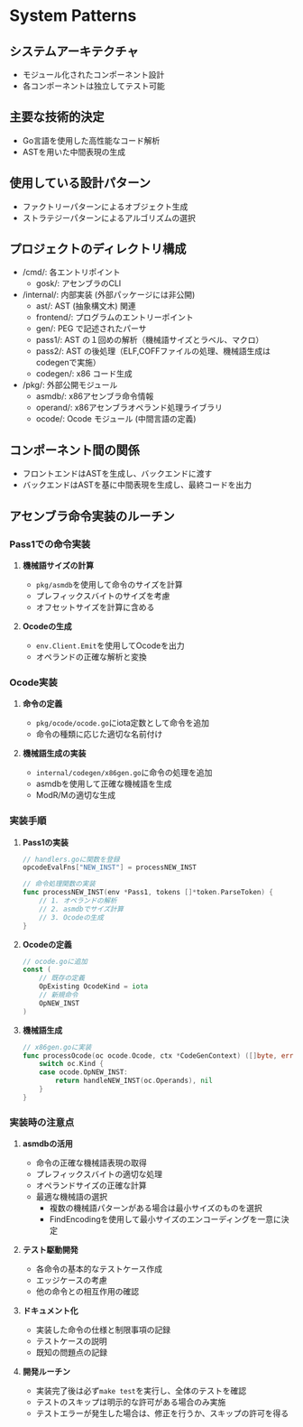 # System Patterns

## システムアーキテクチャ
- モジュール化されたコンポーネント設計
- 各コンポーネントは独立してテスト可能

## 主要な技術的決定
- Go言語を使用した高性能なコード解析
- ASTを用いた中間表現の生成

## 使用している設計パターン
- ファクトリーパターンによるオブジェクト生成
- ストラテジーパターンによるアルゴリズムの選択

## プロジェクトのディレクトリ構成
- /cmd/: 各エントリポイント
  - gosk/: アセンブラのCLI
- /internal/: 内部実装 (外部パッケージには非公開)
  - ast/: AST (抽象構文木) 関連
  - frontend/: プログラムのエントリーポイント
  - gen/: PEG で記述されたパーサ
  - pass1/: AST の１回めの解析（機械語サイズとラベル、マクロ）
  - pass2/: AST の後処理（ELF,COFFファイルの処理、機械語生成はcodegenで実施）
  - codegen/: x86 コード生成
- /pkg/: 外部公開モジュール
  - asmdb/: x86アセンブラ命令情報
  - operand/: x86アセンブラオペランド処理ライブラリ
  - ocode/: Ocode モジュール (中間言語の定義)

## コンポーネント間の関係
- フロントエンドはASTを生成し、バックエンドに渡す
- バックエンドはASTを基に中間表現を生成し、最終コードを出力

## アセンブラ命令実装のルーチン

### Pass1での命令実装
1. **機械語サイズの計算**
   - `pkg/asmdb`を使用して命令のサイズを計算
   - プレフィックスバイトのサイズを考慮
   - オフセットサイズを計算に含める

2. **Ocodeの生成**
   - `env.Client.Emit`を使用してOcodeを出力
   - オペランドの正確な解析と変換

### Ocode実装
1. **命令の定義**
   - `pkg/ocode/ocode.go`にiota定数として命令を追加
   - 命令の種類に応じた適切な名前付け

2. **機械語生成の実装**
   - `internal/codegen/x86gen.go`に命令の処理を追加
   - asmdbを使用して正確な機械語を生成
   - ModR/Mの適切な生成

### 実装手順
1. **Pass1の実装**
   ```go
   // handlers.goに関数を登録
   opcodeEvalFns["NEW_INST"] = processNEW_INST

   // 命令処理関数の実装
   func processNEW_INST(env *Pass1, tokens []*token.ParseToken) {
       // 1. オペランドの解析
       // 2. asmdbでサイズ計算
       // 3. Ocodeの生成
   }
   ```

2. **Ocodeの定義**
   ```go
   // ocode.goに追加
   const (
       // 既存の定義
       OpExisting OcodeKind = iota
       // 新規命令
       OpNEW_INST
   )
   ```

3. **機械語生成**
   ```go
   // x86gen.goに実装
   func processOcode(oc ocode.Ocode, ctx *CodeGenContext) ([]byte, error) {
       switch oc.Kind {
       case ocode.OpNEW_INST:
           return handleNEW_INST(oc.Operands), nil
       }
   }
   ```

### 実装時の注意点
1. **asmdbの活用**
   - 命令の正確な機械語表現の取得
   - プレフィックスバイトの適切な処理
   - オペランドサイズの正確な計算
   - 最適な機械語の選択
     - 複数の機械語パターンがある場合は最小サイズのものを選択
     - FindEncodingを使用して最小サイズのエンコーディングを一意に決定

2. **テスト駆動開発**
   - 各命令の基本的なテストケース作成
   - エッジケースの考慮
   - 他の命令との相互作用の確認

3. **ドキュメント化**
   - 実装した命令の仕様と制限事項の記録
   - テストケースの説明
   - 既知の問題点の記録

4. **開発ルーチン**
   - 実装完了後は必ず`make test`を実行し、全体のテストを確認
   - テストのスキップは明示的な許可がある場合のみ実施
   - テストエラーが発生した場合は、修正を行うか、スキップの許可を得る
